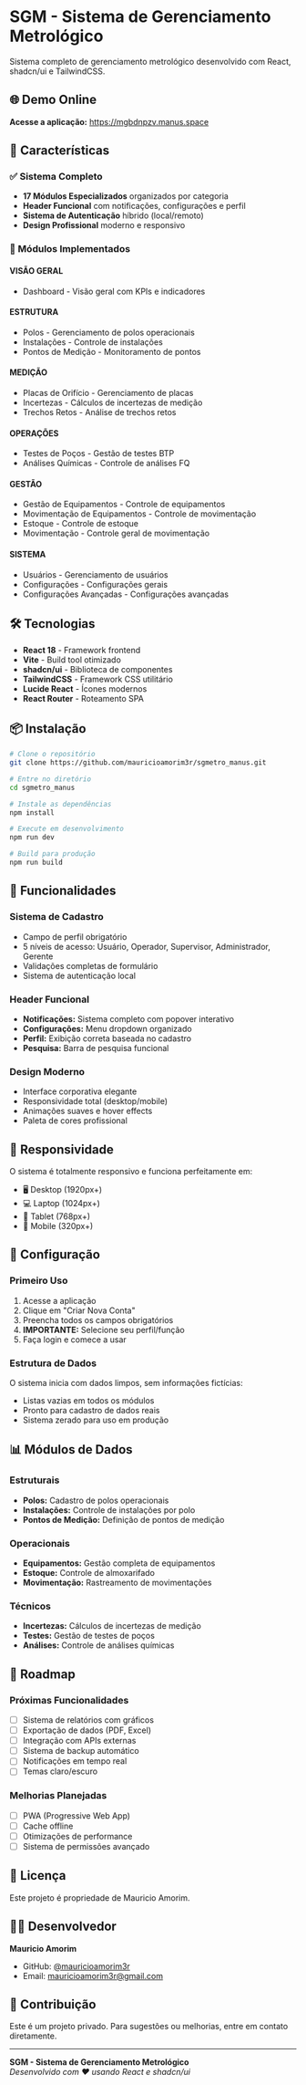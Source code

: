 # SGM - Sistema de Gerenciamento Metrológico

Sistema completo de gerenciamento metrológico desenvolvido com React, shadcn/ui e TailwindCSS.

## 🌐 Demo Online

**Acesse a aplicação:** https://mgbdnpzv.manus.space

## 🚀 Características

### ✅ Sistema Completo
- **17 Módulos Especializados** organizados por categoria
- **Header Funcional** com notificações, configurações e perfil
- **Sistema de Autenticação** híbrido (local/remoto)
- **Design Profissional** moderno e responsivo

### 🎯 Módulos Implementados

#### **VISÃO GERAL**
- Dashboard - Visão geral com KPIs e indicadores

#### **ESTRUTURA**
- Polos - Gerenciamento de polos operacionais
- Instalações - Controle de instalações
- Pontos de Medição - Monitoramento de pontos

#### **MEDIÇÃO**
- Placas de Orifício - Gerenciamento de placas
- Incertezas - Cálculos de incertezas de medição
- Trechos Retos - Análise de trechos retos

#### **OPERAÇÕES**
- Testes de Poços - Gestão de testes BTP
- Análises Químicas - Controle de análises FQ

#### **GESTÃO**
- Gestão de Equipamentos - Controle de equipamentos
- Movimentação de Equipamentos - Controle de movimentação
- Estoque - Controle de estoque
- Movimentação - Controle geral de movimentação

#### **SISTEMA**
- Usuários - Gerenciamento de usuários
- Configurações - Configurações gerais
- Configurações Avançadas - Configurações avançadas

## 🛠️ Tecnologias

- **React 18** - Framework frontend
- **Vite** - Build tool otimizado
- **shadcn/ui** - Biblioteca de componentes
- **TailwindCSS** - Framework CSS utilitário
- **Lucide React** - Ícones modernos
- **React Router** - Roteamento SPA

## 📦 Instalação

```bash
# Clone o repositório
git clone https://github.com/mauricioamorim3r/sgmetro_manus.git

# Entre no diretório
cd sgmetro_manus

# Instale as dependências
npm install

# Execute em desenvolvimento
npm run dev

# Build para produção
npm run build
```

## 🎨 Funcionalidades

### **Sistema de Cadastro**
- Campo de perfil obrigatório
- 5 níveis de acesso: Usuário, Operador, Supervisor, Administrador, Gerente
- Validações completas de formulário
- Sistema de autenticação local

### **Header Funcional**
- **Notificações:** Sistema completo com popover interativo
- **Configurações:** Menu dropdown organizado
- **Perfil:** Exibição correta baseada no cadastro
- **Pesquisa:** Barra de pesquisa funcional

### **Design Moderno**
- Interface corporativa elegante
- Responsividade total (desktop/mobile)
- Animações suaves e hover effects
- Paleta de cores profissional

## 📱 Responsividade

O sistema é totalmente responsivo e funciona perfeitamente em:
- 🖥️ Desktop (1920px+)
- 💻 Laptop (1024px+)
- 📱 Tablet (768px+)
- 📱 Mobile (320px+)

## 🔧 Configuração

### **Primeiro Uso**
1. Acesse a aplicação
2. Clique em "Criar Nova Conta"
3. Preencha todos os campos obrigatórios
4. **IMPORTANTE:** Selecione seu perfil/função
5. Faça login e comece a usar

### **Estrutura de Dados**
O sistema inicia com dados limpos, sem informações fictícias:
- Listas vazias em todos os módulos
- Pronto para cadastro de dados reais
- Sistema zerado para uso em produção

## 📊 Módulos de Dados

### **Estruturais**
- **Polos:** Cadastro de polos operacionais
- **Instalações:** Controle de instalações por polo
- **Pontos de Medição:** Definição de pontos de medição

### **Operacionais**
- **Equipamentos:** Gestão completa de equipamentos
- **Estoque:** Controle de almoxarifado
- **Movimentação:** Rastreamento de movimentações

### **Técnicos**
- **Incertezas:** Cálculos de incertezas de medição
- **Testes:** Gestão de testes de poços
- **Análises:** Controle de análises químicas

## 🎯 Roadmap

### **Próximas Funcionalidades**
- [ ] Sistema de relatórios com gráficos
- [ ] Exportação de dados (PDF, Excel)
- [ ] Integração com APIs externas
- [ ] Sistema de backup automático
- [ ] Notificações em tempo real
- [ ] Temas claro/escuro

### **Melhorias Planejadas**
- [ ] PWA (Progressive Web App)
- [ ] Cache offline
- [ ] Otimizações de performance
- [ ] Sistema de permissões avançado

## 📄 Licença

Este projeto é propriedade de Mauricio Amorim.

## 👨‍💻 Desenvolvedor

**Mauricio Amorim**
- GitHub: [@mauricioamorim3r](https://github.com/mauricioamorim3r)
- Email: mauricioamorim3r@gmail.com

## 🤝 Contribuição

Este é um projeto privado. Para sugestões ou melhorias, entre em contato diretamente.

---

**SGM - Sistema de Gerenciamento Metrológico**  
*Desenvolvido com ❤️ usando React e shadcn/ui*

